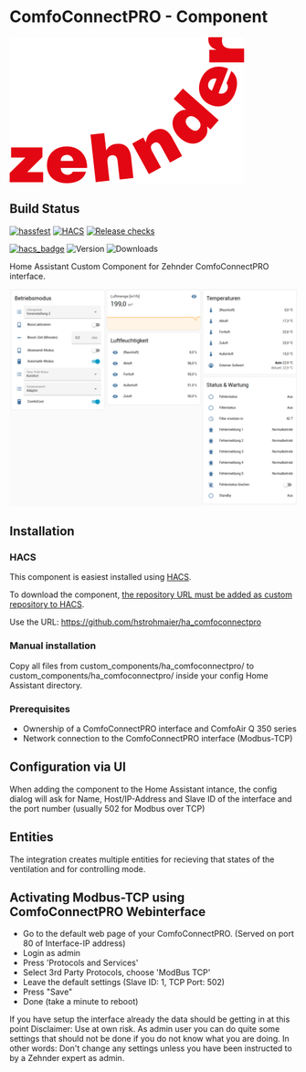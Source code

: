 # ComfoConnectPRO - Component
![Zehnder logo](/zehnder.png)

## Build Status

[![hassfest](https://github.com/hstrohmaier/ha_comfoconnectpro/actions/workflows/hassfest.yaml/badge.svg)](https://github.com/hstrohmaier/ha_comfoconnectpro/actions/workflows/hassfest.yaml)
[![HACS](https://github.com/hstrohmaier/ha_comfoconnectpro/actions/workflows/hacs.yaml/badge.svg)](https://github.com/hstrohmaier/ha_comfoconnectpro/actions/workflows/hacs.yaml)
[![Release checks](https://github.com/hstrohmaier/ha_comfoconnectpro/actions/workflows/release.yaml/badge.svg)](https://github.com/hstrohmaier/ha_comfoconnectpro/actions/workflows/release.yaml)


[![hacs_badge](https://img.shields.io/badge/HACS-Default-orange.svg)](https://github.com/hacs/integration)
![Version](https://img.shields.io/github/v/release/hstrohmaier/ha_comfoconnectpro?style=plastic)
![Downloads](https://img.shields.io/github/downloads/hstrohmaier/ha_comfoconnectpro/total)

Home Assistant Custom Component for Zehnder ComfoConnectPRO interface. 

![Example screenshot of dashboard](/Screenshot.png)

## Installation

### HACS

This component is easiest installed using [HACS](https://github.com/custom-components/hacs).

To download the component, [the repository URL must be added as custom repository to HACS](https://hacs.xyz/docs/faq/custom_repositories/).

Use the URL: https://github.com/hstrohmaier/ha_comfoconnectpro

### Manual installation

Copy all files from custom_components/ha_comfoconnectpro/ to custom_components/ha_comfoconnectpro/ inside your config Home Assistant directory.

### Prerequisites
- Ownership of a ComfoConnectPRO interface and ComfoAir Q 350 series
- Network connection to the ComfoConnectPRO interface (Modbus-TCP)

## Configuration via UI
When adding the component to the Home Assistant intance, the config dialog will ask for Name, Host/IP-Address and Slave ID of the interface and the port number (usually 502 for Modbus over TCP)

## Entities

The integration creates multiple entities for recieving that states of the ventilation and for controlling mode.

## Activating Modbus-TCP using ComfoConnectPRO Webinterface
- Go to the default web page of your ComfoConnectPRO. (Served on port 80 of Interface-IP address)
- Login as admin
- Press 'Protocols and Services'
- Select 3rd Party Protocols, choose 'ModBus TCP'
- Leave the default settings (Slave ID: 1, TCP Port: 502)
- Press "Save"
- Done (take a minute to reboot)

If you have setup the interface already the data should be getting in at this point
Disclaimer: Use at own risk. As admin user you can do quite some settings that should not be done if you do not know what you are doing. In other words: Don't change any settings unless you have been instructed to by a Zehnder expert as admin.
